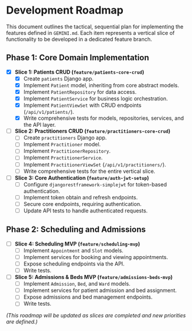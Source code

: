 # Development Roadmap

This document outlines the tactical, sequential plan for implementing the features defined in `GEMINI.md`. Each item represents a vertical slice of functionality to be developed in a dedicated feature branch.

## Phase 1: Core Domain Implementation

- [x] **Slice 1: Patients CRUD (`feature/patients-core-crud`)**
  - [x] Create `patients` Django app.
  - [x] Implement `Patient` model, inheriting from core abstract models.
  - [x] Implement `PatientRepository` for data access.
  - [x] Implement `PatientService` for business logic orchestration.
  - [x] Implement `PatientViewSet` with CRUD endpoints (`/api/v1/patients/`).
  - [x] Write comprehensive tests for models, repositories, services, and the API layer.

- [ ] **Slice 2: Practitioners CRUD (`feature/practitioners-core-crud`)**
  - [ ] Create `practitioners` Django app.
  - [ ] Implement `Practitioner` model.
  - [ ] Implement `PractitionerRepository`.
  - [ ] Implement `PractitionerService`.
  - [ ] Implement `PractitionerViewSet` (`/api/v1/practitioners/`).
  - [ ] Write comprehensive tests for the entire vertical slice.

- [ ] **Slice 3: Core Authentication (`feature/auth-jwt-setup`)**
  - [ ] Configure `djangorestframework-simplejwt` for token-based authentication.
  - [ ] Implement token obtain and refresh endpoints.
  - [ ] Secure core endpoints, requiring authentication.
  - [ ] Update API tests to handle authenticated requests.

## Phase 2: Scheduling and Admissions

- [ ] **Slice 4: Scheduling MVP (`feature/scheduling-mvp`)**
  - [ ] Implement `Appointment` and `Slot` models.
  - [ ] Implement services for booking and viewing appointments.
  - [ ] Expose scheduling endpoints via the API.
  - [ ] Write tests.

- [ ] **Slice 5: Admissions & Beds MVP (`feature/admissions-beds-mvp`)**
  - [ ] Implement `Admission`, `Bed`, and `Ward` models.
  - [ ] Implement services for patient admission and bed assignment.
  - [ ] Expose admissions and bed management endpoints.
  - [ ] Write tests.

*(This roadmap will be updated as slices are completed and new priorities are defined.)*
